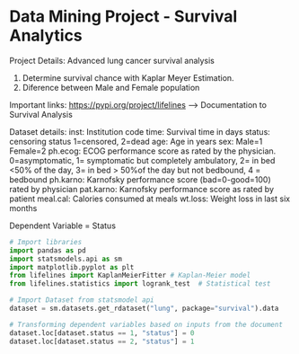 # Data Mining Project - Survival Analytics

Project Details: Advanced lung cancer survival analysis
1. Determine survival chance with Kaplar Meyer Estimation.
2. Diference between Male and Female population

Important links: https://pypi.org/project/lifelines --> Documentation to Survival Analysis

Dataset details:
inst: Institution code
time: Survival time in days
status: censoring status 1=censored, 2=dead
age: Age in years
sex: Male=1 Female=2
ph.ecog: ECOG performance score as rated by the physician. 0=asymptomatic, 1= symptomatic but completely ambulatory, 2= in bed <50% of the day, 3= in bed > 50%of the day but not bedbound, 4 = bedbound
ph.karno: Karnofsky performance score (bad=0-good=100) rated by physician
pat.karno: Karnofsky performance score as rated by patient
meal.cal: Calories consumed at meals
wt.loss: Weight loss in last six months

Dependent Variable = Status


```python
# Import libraries
import pandas as pd
import statsmodels.api as sm
import matplotlib.pyplot as plt
from lifelines import KaplanMeierFitter # Kaplan-Meier model
from lifelines.statistics import logrank_test  # Statistical test
```


```python
# Import Dataset from statsmodel api
dataset = sm.datasets.get_rdataset("lung", package="survival").data
```


```python
# Transforming dependent variables based on inputs from the document
dataset.loc[dataset.status == 1, "status"] = 0
dataset.loc[dataset.status == 2, "status"] = 1
```


```python

```


```python

```


```python

```


```python

```


```python

```


```python

```


```python

```


```python

```


```python

```


```python

```


```python

```


```python

```
